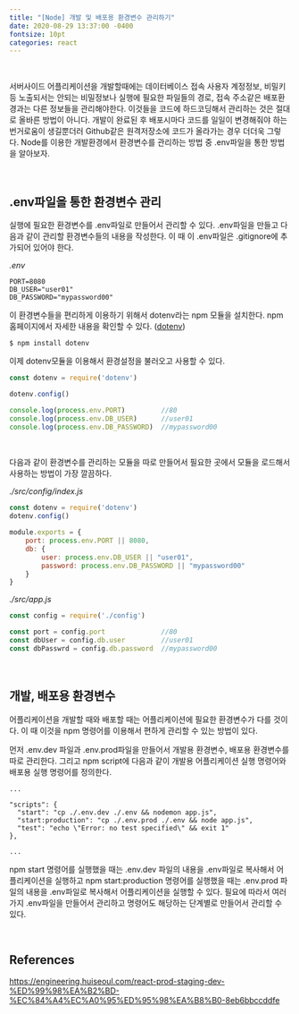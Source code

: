 ```yaml
---
title: "[Node] 개발 및 배포용 환경변수 관리하기"
date: 2020-08-29 13:37:00 -0400
fontsize: 10pt
categories: react
---
```

<br>

서버사이드 어플리케이션을 개발할때에는 데이터베이스 접속 사용자 계정정보, 비밀키 등 노출되서는 안되는 비밀정보나 실행에 필요한 파일들의 경로, 접속 주소같은 배포환경과는 다른 정보들을 관리해야한다. 이것들을 코드에 하드코딩해서 관리하는 것은 절대로 올바른 방법이 아니다. 개발이 완료된 후 배포시마다 코드를 일일이 변경해줘야 하는 번거로움이 생길뿐더러 Github같은 원격저장소에 코드가 올라가는 경우 더더욱 그렇다. Node를 이용한 개발환경에서 환경변수를 관리하는 방법 중 .env파일을 통한 방법을 알아보자.

<br>

## .env파일을 통한 환경변수 관리  
실행에 필요한 환경변수를 .env파일로 만들어서 관리할 수 있다. .env파일을 만들고 다음과 같이 관리할 환경변수들의 내용을 작성한다. 이 때 이 .env파일은 .gitignore에 추가되어 있어야 한다.  

_.env_

```
PORT=8080
DB_USER="user01"
DB_PASSWORD="mypassword00"
```

이 환경변수들을 편리하게 이용하기 위해서 dotenv라는 npm 모듈을 설치한다. npm 홈페이지에서 자세한 내용을 확인할 수 있다. ([dotenv](https://www.npmjs.com/package/dotenv))

```
$ npm install dotenv
```

이제 dotenv모듈을 이용해서 환경설정을 불러오고 사용할 수 있다.

```javascript
const dotenv = require('dotenv')

dotenv.config()

console.log(process.env.PORT)         //80
console.log(process.env.DB_USER)      //user01
console.log(process.env.DB_PASSWORD)  //mypassword00
```

<br>

다음과 같이 환경변수를 관리하는 모듈을 따로 만들어서 필요한 곳에서 모듈을 로드해서 사용하는 방법이 가장 깔끔하다.  
  
_./src/config/index.js_
```javascript
const dotenv = require('dotenv')
dotenv.config()

module.exports = {
    port: process.env.PORT || 8080,
    db: {
        user: process.env.DB_USER || "user01",
        password: process.env.DB_PASSWORD || "mypassword00"
    }
}
```
  
_./src/app.js_
```javascript
const config = require('./config')

const port = config.port              //80
const dbUser = config.db.user         //user01
const dbPasswrd = config.db.password  //mypassword00
```

<br>

##  개발, 배포용 환경변수

어플리케이션을 개발할 때와 배포할 때는 어플리케이션에 필요한 환경변수가 다를 것이다. 이 때 이것을 npm 명령어를 이용해서 편하게 관리할 수 있는 방법이 있다.  

먼저 .env.dev 파일과 .env.prod파일을 만들어서 개발용 환경변수, 배포용 환경변수를 따로 관리한다. 그리고 npm script에 다음과 같이 개발용 어플리케이션 실행 명령어와 배포용 실행 명령어를 정의한다. 

```
...

"scripts": {
  "start": "cp ./.env.dev ./.env && nodemon app.js",
  "start:production": "cp ./.env.prod ./.env && node app.js",
  "test": "echo \"Error: no test specified\" && exit 1"
},

...
```  
  
npm start 명령어를 실행했을 때는 .env.dev 파일의 내용을 .env파일로 복사해서 어플리케이션을 실행하고 npm start:production 명령어를 실행했을 때는 .env.prod 파일의 내용을 .env파일로 복사해서 어플리케이션을 실행할 수 있다. 필요에 따라서 여러가지 .env파일을 만들어서 관리하고 명령어도 해당하는 단계별로 만들어서 관리할 수 있다.  

<br>

## References  

<https://engineering.huiseoul.com/react-prod-staging-dev-%ED%99%98%EA%B2%BD-%EC%84%A4%EC%A0%95%ED%95%98%EA%B8%B0-8eb6bbccddfe>  

